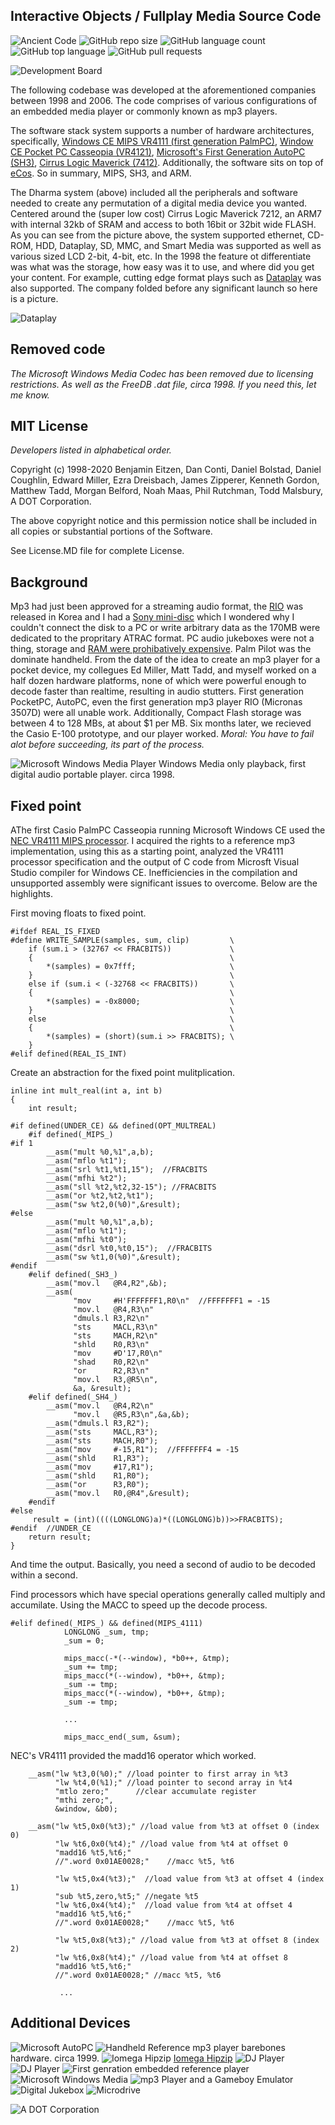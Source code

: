 ## Interactive Objects / Fullplay Media Source Code

![Ancient Code](https://img.shields.io/badge/Code-Ancient-orange) ![GitHub repo size](https://img.shields.io/github/repo-size/pleasemarkdarkly/adotcorporation) ![GitHub language count](https://img.shields.io/github/languages/count/pleasemarkdarkly/adotcorporation) ![GitHub top language](https://img.shields.io/github/languages/top/pleasemarkdarkly/adotcorporation) ![GitHub pull requests](https://img.shields.io/github/issues-pr/pleasemarkdarkly/adotcorporation)

![Development Board](images/dharma-banner.png)

The following codebase was developed at the aforementioned companies between 1998 and 2006. The code comprises of various configurations of an embedded media player or commonly known as mp3 players. 

The software stack system supports a number of hardware architectures, specifically, [Windows CE MIPS VR4111 (first generation PalmPC)](https://www.eetimes.com/nec-electronics-vr4111-cpu-at-the-heart-of-casios-new-cassiopeia-e-10-palm-pc/#), [Window CE Pocket PC Casseopia (VR4121)](https://www.digchip.com/datasheets/download_datasheet.php?id=1039903&part-number=VR4121), [Microsoft's First Generation AutoPC (SH3)](https://www.cnet.com/news/clarion-to-build-autopc-using-ms-software/), [Cirrus Logic Maverick (7412)](http://ecos.sourceware.org/ecos/boards/edb7212.html).  Additionally, the software sits on top of [eCos](http://ecos.sourceware.org/). So in summary, MIPS, SH3, and ARM.

The Dharma system (above) included all the peripherals and software needed to create any permutation of a digital media device you wanted.  Centered around the (super low cost) Cirrus Logic Maverick 7212, an ARM7 with internal 32kb of SRAM and access to both 16bit or 32bit wide FLASH. As you can see from the picture above, the system supported ethernet, CD-ROM, HDD, Dataplay, SD, MMC, and Smart Media was supported as well as various sized LCD 2-bit, 4-bit, etc. In the 1998 the feature ot differentiate was what was the storage, how easy was it to use, and where did you get your content. For example, cutting edge format plays such as [Dataplay](https://www.bizjournals.com/denver/stories/2001/06/04/daily41.html) was also supported. The company folded before any significant launch so here is a picture.

![Dataplay](images/dataplay.jpeg)

## Removed code

_The Microsoft Windows Media Codec has been removed due to licensing restrictions. As well as the FreeDB .dat file, circa 1998.  If you need this, let me know._

## MIT License

_Developers listed in alphabetical order._

Copyright (c) 1998-2020 Benjamin Eitzen, Dan Conti, Daniel Bolstad, Daniel Coughlin, Edward Miller, Ezra Dreisbach, James Zipperer, Kenneth Gordon, Matthew Tadd, Morgan Belford, Noah Maas, Phil Rutchman, Todd Malsbury, A DOT Corporation.

The above copyright notice and this permission notice shall be included in all
copies or substantial portions of the Software.

See License.MD file for complete License.

## Background

Mp3 had just been approved for a streaming audio format, the [RIO](https://en.wikipedia.org/wiki/Rio_PMP300) was released in Korea and I had a [Sony mini-disc](https://en.wikipedia.org/wiki/MiniDisc) which I wondered why I couldn't connect the disk to a PC or write arbitrary data as the 170MB were dedicated to the propritary ATRAC format. PC audio jukeboxes were not a thing, storage and [RAM were prohibatively expensive](https://mkomo.com/cost-per-gigabyte). Palm Pilot was the dominate handheld. From the date of the idea to create an mp3 player for a pocket device, my collegues Ed Miller, Matt Tadd, and myself worked on a half dozen hardware platforms, none of which were powerful enough to decode faster than realtime, resulting in audio stutters. First generation PocketPC, AutoPC, even the first generation mp3 player RIO (Micronas 3507D) were all unable work. Additionally, Compact Flash storage was between 4 to 128 MBs, at about $1 per MB. Six months later, we recieved the Casio E-100 prototype, and our player worked. _Moral: You have to fail alot before succeeding, its part of the process._

![Microsoft Windows Media Player](images/mediadevice.png) Windows Media only playback, first digital audio portable player. circa 1998.

## Fixed point

AThe first Casio PalmPC Casseopia running Microsoft Windows CE used the [NEC VR4111 MIPS processor](https://www.datasheetarchive.com/pdf/download.php?id=f32cdf2af5921ab5d768596e7ec686c4a8df45&type=P&term=VR4111). I acquired the rights to a reference mp3 implementation, using this as a starting point, analyzed the VR4111 processor specification and the output of C code from Microsft Visual Studio compiler for Windows CE.  Inefficiencies in the compilation and unsupported assembly were significant issues to overcome. Below are the highlights. 

First moving floats to fixed point.

```
#ifdef REAL_IS_FIXED
#define WRITE_SAMPLE(samples, sum, clip)         \
    if (sum.i > (32767 << FRACBITS))             \
    {                                            \
        *(samples) = 0x7fff;                     \
    }                                            \
    else if (sum.i < (-32768 << FRACBITS))       \
    {                                            \
        *(samples) = -0x8000;                    \
    }                                            \
    else                                         \
    {                                            \
        *(samples) = (short)(sum.i >> FRACBITS); \
    }
#elif defined(REAL_IS_INT)
```

Create an abstraction for the fixed point mulitplication. 

```
inline int mult_real(int a, int b)
{
    int result;

#if defined(UNDER_CE) && defined(OPT_MULTREAL) 
    #if defined(_MIPS_)     
#if 1
        __asm("mult %0,%1",a,b);
        __asm("mflo %t1");
        __asm("srl %t1,%t1,15");  //FRACBITS
        __asm("mfhi %t2");
        __asm("sll %t2,%t2,32-15"); //FRACBITS
        __asm("or %t2,%t2,%t1");
        __asm("sw %t2,0(%0)",&result); 
#else    
        __asm("mult %0,%1",a,b);
        __asm("mflo %t1");
        __asm("mfhi %t0");
        __asm("dsrl %t0,%t0,15");  //FRACBITS
        __asm("sw %t1,0(%0)",&result); 
#endif
    #elif defined(_SH3_)
        __asm("mov.l   @R4,R2",&b);
        __asm(
              "mov     #H'FFFFFFF1,R0\n"  //FFFFFFF1 = -15
              "mov.l   @R4,R3\n"
              "dmuls.l R3,R2\n"
              "sts     MACL,R3\n"
              "sts     MACH,R2\n"
              "shld    R0,R3\n"
              "mov     #D'17,R0\n"
              "shad    R0,R2\n"
              "or      R2,R3\n"
              "mov.l   R3,@R5\n",
              &a, &result);
    #elif defined(_SH4_)
        __asm("mov.l   @R4,R2\n"
              "mov.l   @R5,R3\n",&a,&b);
        __asm("dmuls.l R3,R2");
        __asm("sts     MACL,R3");
        __asm("sts     MACH,R0");
        __asm("mov     #-15,R1");  //FFFFFFF4 = -15              
        __asm("shld    R1,R3");
        __asm("mov     #17,R1");
        __asm("shld    R1,R0");
        __asm("or      R3,R0");
        __asm("mov.l   R0,@R4",&result);
    #endif
#else
     result = (int)((((LONGLONG)a)*((LONGLONG)b))>>FRACBITS);
#endif  //UNDER_CE
    return result;
}

```

And time the output. Basically, you need a second of audio to be decoded within a second. 

Find processors which have special operations generally called multiply and accumilate.  Using the MACC to speed up the decode process.

```
#elif defined(_MIPS_) && defined(MIPS_4111)
            LONGLONG _sum, tmp;
            _sum = 0;

            mips_macc(-*(--window), *b0++, &tmp);
            _sum += tmp;
            mips_macc(*(--window), *b0++, &tmp);
            _sum -= tmp;
            mips_macc(*(--window), *b0++, &tmp);
            _sum -= tmp;
      
            ...
      
            mips_macc_end(_sum, &sum);
```

NEC's VR4111 provided the madd16 operator which worked.

```
    __asm("lw %t3,0(%0);" //load pointer to first array in %t3
          "lw %t4,0(%1);" //load pointer to second array in %t4
          "mtlo zero;"      //clear accumulate register
          "mthi zero;",
          &window, &b0);

    __asm("lw %t5,0x0(%t3);" //load value from %t3 at offset 0 (index 0)
          "lw %t6,0x0(%t4);" //load value from %t4 at offset 0
          "madd16 %t5,%t6;"
          //".word 0x01AE0028;"    //macc %t5, %t6

          "lw %t5,0x4(%t3);"  //load value from %t3 at offset 4 (index 1)
          "sub %t5,zero,%t5;" //negate %t5
          "lw %t6,0x4(%t4);"  //load value from %t4 at offset 4
          "madd16 %t5,%t6;"
          //".word 0x01AE0028;"    //macc %t5, %t6

          "lw %t5,0x8(%t3);" //load value from %t3 at offset 8 (index 2)
          "lw %t6,0x8(%t4);" //load value from %t4 at offset 8
          "madd16 %t5,%t6;"
          //".word 0x01AE0028;" //macc %t5, %t6
    
           ...

```

## Additional Devices

![Microsoft AutoPC](../images/autopc.png)
![Handheld Reference](images/mediadevice.png) mp3 player barebones hardware. circa 1999.
![Iomega Hipzip](images/iomega.jpg) [Iomega Hipzip](https://www.electronicsweb.com/doc/iomega-announces-retail-launch-of-revolutiona-0001) 
![DJ Player](images/dj.jpg)
![DJ Player](images/dj-close.jpg)
![First genration embedded reference player](images/maverick_chip.jpg)
![Microsoft Windows Media](images/mediaplayer.png)
![mp3 Player and a Gameboy Emulator](images/mediadevice.png)
![Digital Jukebox](images/dj.jpg)
![Microdrive](images/ibm340.jpg)


![A DOT Corporation](images/adot.png)

